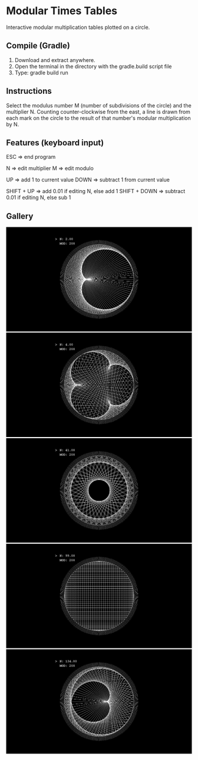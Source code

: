 # Modular Times Tables

Interactive modular multiplication tables plotted on a circle.

## Compile (Gradle)

1. Download and extract anywhere.
2. Open the terminal in the directory with the gradle.build script file
3. Type: gradle build run

## Instructions

Select the modulus number M (number of subdivisions of the circle) and
the multiplier N. Counting counter-clockwise from the east, a line is
drawn from each mark on the circle to the result of that number's
modular multiplication by N.

## Features (keyboard input)

ESC => end program

N => edit multiplier
M => edit modulo

UP => add 1 to current value
DOWN => subtract 1 from current value

SHIFT + UP => add 0.01 if editing N, else add 1
SHIFT + DOWN => subtract 0.01 if editing N, else sub 1

## Gallery

![cardioid](https://github.com/swarmalator/mod-times-tables/blob/master/images/cardioid.png)
![triple](https://github.com/swarmalator/mod-times-tables/blob/master/images/triple.png)
![n41](https://github.com/swarmalator/mod-times-tables/blob/master/images/n41.png)
![n99](https://github.com/swarmalator/mod-times-tables/blob/master/images/n99.png)
![n134](https://github.com/swarmalator/mod-times-tables/blob/master/images/n134.png)
